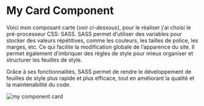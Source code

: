# My Card Component 

Voici mon composant carte (*voir ci-dessous*), pour le réaliser j'ai choisi le pré-processeur CSS: SASS.
SASS permet d’utiliser des variables pour stocker des valeurs répétitives, comme les couleurs, les tailles de police, les marges, etc. Ce qui facilite la modification globale de l’apparence du site.
Il permet également d’imbriquer des règles de style pour mieux organiser et structurer les feuilles de style.

Grâce à ses fonctionnalités, SASS permet de rendre le développement de feuilles de style plus rapide et plus efficace, tout en améliorant la qualité et la maintenabilité du code.


![my component card](https://github.com/karimrjn/my-card-component/assets/144689090/361c176f-90f7-4f74-887e-e63fb10bee26)
